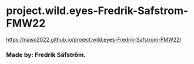 # project.wild.eyes-Fredrik-Safstrom-FMW22
https://naiso2022.github.io/project.wild.eyes-Fredrik-Safstrom-FMW22/
### Made by: Fredrik Säfström.
